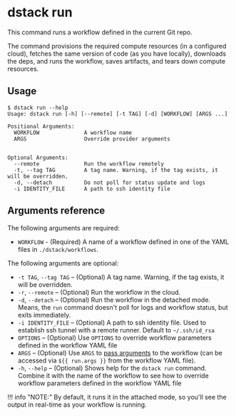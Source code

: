 # dstack run

This command runs a workflow defined in the current Git repo. 

The command provisions the required compute resources (in a configured cloud), fetches the same version of code 
(as you have locally), downloads the deps, and runs the workflow, saves artifacts, and tears down compute resources.

[//]: # (!!! info "NOTE:")
[//]: # (    Make sure to use the CLI from within a Git repo directory.)
[//]: # (    When you run a workflow, dstack detects the current branch, commit hash, and local changes.)

## Usage

<div class="termy">

```shell
$ dstack run --help
Usage: dstack run [-h] [--remote] [-t TAG] [-d] [WORKFLOW] [ARGS ...]

Positional Arguments:
  WORKFLOW              A workflow name
  ARGS                  Override provider arguments
  
  
Optional Arguments:
  --remote              Run the workflow remotely
  -t, --tag TAG         A tag name. Warning, if the tag exists, it will be overridden.
  -d, --detach          Do not poll for status update and logs
  -i IDENTITY_FILE      A path to ssh identity file
```

</div>

## Arguments reference

The following arguments are required:

- `WORKFLOW` - (Required) A name of a workflow defined in 
   one of the YAML files in `./dstack/workflows`.

The following arguments are optional:

- `-t TAG`, `--tag TAG` – (Optional) A tag name. Warning, if the tag exists, it will be overridden.
- `-r`, `--remote` – (Optional) Run the workflow in the cloud.
- `-d`, `--detach` – (Optional) Run the workflow in the detached mode. Means, the `run` command doesn't
  poll for logs and workflow status, but exits immediately.
- `-i IDENTITY_FILE` – (Optional) A path to ssh identity file. Used to establish ssh tunnel with a remote
  runner. Default to `~/.ssh/id_rsa`
- `OPTIONS` – (Optional) Use `OPTIONS` to override workflow parameters defined in the workflow YAML file
- `ARGS` – (Optional) Use `ARGS` to [pass arguments](../../usage/args.md) to the workflow
  (can be accessed via `${{ run.args }}` from the workflow YAML file).
-  `-h`, `--help` – (Optional) Shows help for the `dstack run` command. Combine it with the name of the workflow
   to see how to override workflow parameters defined in the workflow YAML file

!!! info "NOTE:"
    By default, it runs it in the attached mode, so you'll see the output in real-time as your 
    workflow is running.